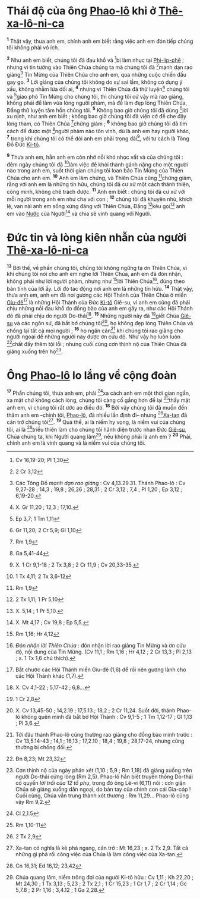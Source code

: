 # Thái độ của ông [Phao-lô]() khi ở [Thê-xa-lô-ni-ca]()
<sup><b>1</b></sup> Thật vậy, thưa anh em, chính anh em biết rằng việc anh em đón tiếp chúng tôi không phải vô ích.

<sup><b>2</b></sup> Như anh em biết, chúng tôi đã đau khổ và [^1*]bị làm nhục tại [Phi-líp-phê]() ; nhưng vì tin tưởng vào Thiên Chúa chúng ta mà chúng tôi đã [^2*]mạnh dạn rao giảng[^1] Tin Mừng của Thiên Chúa cho anh em, qua những cuộc chiến đấu gay go. <sup><b>3</b></sup> Lời giảng của chúng tôi không do sự sai lầm, không có dụng ý xấu, không nhằm lừa dối ai, <sup><b>4</b></sup> nhưng vì Thiên Chúa đã thử luyện[^2] chúng tôi và [^3*]giao phó Tin Mừng cho chúng tôi, thì chúng tôi cứ vậy mà rao giảng, không phải để làm vừa lòng người phàm, mà để làm đẹp lòng Thiên Chúa, Đấng thử luyện tâm hồn chúng tôi. <sup><b>5</b></sup> Không bao giờ chúng tôi đã dùng [^4*]lời xu nịnh, như anh em biết ; không bao giờ chúng tôi đã viện cớ để che đậy lòng tham, có Thiên Chúa [^5*]chứng giám ; <sup><b>6</b></sup> không bao giờ chúng tôi đã tìm cách để được một [^6*]người phàm nào tôn vinh, dù là anh em hay người khác, <sup><b>7</b></sup> trong khi chúng tôi có thể đòi anh em phải trọng đãi[^3], với tư cách là Tông Đồ Đức [Ki-tô]().

<sup><b>9</b></sup> Thưa anh em, hẳn anh em còn nhớ nỗi khó nhọc vất vả của chúng tôi : đêm ngày chúng tôi đã [^8*]làm việc để khỏi thành gánh nặng cho một người nào trong anh em, suốt thời gian chúng tôi loan báo Tin Mừng của Thiên Chúa cho anh em. <sup><b>10</b></sup> Anh em làm chứng, và Thiên Chúa cũng [^9*]chứng giám, rằng với anh em là những tín hữu, chúng tôi đã cư xử một cách thánh thiện, công minh, không chê trách được. <sup><b>11</b></sup> Anh em biết : chúng tôi đã cư xử với mỗi người trong anh em như cha với con ; <sup><b>12</b></sup> chúng tôi đã khuyên nhủ, khích lệ, van nài anh em sống xứng đáng với Thiên Chúa, Đấng [^10*]kêu gọi[^4] anh em vào [Nước]() của Người[^5] và chia sẻ vinh quang với Người.


# Đức tin và lòng kiên nhẫn của người [Thê-xa-lô-ni-ca]()
<sup><b>13</b></sup> Bởi thế, về phần chúng tôi, chúng tôi không ngừng tạ ơn Thiên Chúa, vì khi chúng tôi nói cho anh em nghe lời Thiên Chúa, anh em đã đón nhận, không phải như lời người phàm, nhưng như [^11*]lời Thiên Chúa[^6], đúng theo bản tính của lời ấy. Lời đó tác động nơi anh em là những tín hữu. <sup><b>14</b></sup> Thật vậy, thưa anh em, anh em đã noi gương các Hội Thánh của Thiên Chúa ở miền [Giu-đê]()[^7] là những Hội Thánh của Đức [Ki-tô]() Giê-su, vì anh em cũng đã phải chịu những nỗi đau khổ do đồng bào của anh em gây ra, như các Hội Thánh đó đã phải chịu do người Do-thái[^8]. <sup><b>15</b></sup> Những người này đã [^12*]giết Chúa [Giê-su]() và các ngôn sứ, đã bắt bớ chúng tôi[^9], họ không đẹp lòng Thiên Chúa và chống lại tất cả mọi người ; <sup><b>16</b></sup> họ ngăn cản[^10] khi chúng tôi rao giảng cho người ngoại để những người này được ơn cứu độ. Như vậy họ luôn luôn [^13*]chất đầy thêm tội lỗi ; nhưng cuối cùng cơn thịnh nộ của Thiên Chúa đã giáng xuống trên họ[^11].


# Ông [Phao-lô]() lo lắng về cộng đoàn
<sup><b>17</b></sup> Phần chúng tôi, thưa anh em, phải [^14*]xa cách anh em một thời gian ngắn, xa mặt chứ không cách lòng, chúng tôi càng cố gắng hơn để lại [^15*]thấy mặt anh em, vì chúng tôi rất ước ao điều đó. <sup><b>18</b></sup> Bởi vậy chúng tôi đã muốn đến thăm anh em –chính tôi, [Phao-lô](), đã nhiều lần định đi– nhưng [^16*][Xa-tan]() đã cản trở chúng tôi[^12]. <sup><b>19</b></sup> Quả thế, ai là niềm hy vọng, là niềm vui của chúng tôi, ai là [^17*]triều thiên làm cho chúng tôi hãnh diện trước nhan Đức [Giê-su](), Chúa chúng ta, khi Người quang lâm[^13], nếu không phải là anh em ? <sup><b>20</b></sup> Phải, chính anh em là vinh quang và là niềm vui của chúng tôi.

[^1]: Các Tông Đồ *mạnh dạn rao giảng* : Cv 4,13.29.31. Thánh Phao-lô : Cv 9,27-28 ; 14,3 ; 19,8 ; 26,26 ; 28,31 ; 2 Cr 3,12 ; 7,4 ; Pl 1,20 ; Ep 3,12 ; 6,19-20.
[^2]: X. Gr 11,20 ; 12,3 ; 17,10.
[^3]: X. 1 Cr 9,1-18 ; 2 Tx 3,8 ; 2 Cr 11,9 ; Cv 20,33-35.
[^4]: X. 5,14 ; 1 Pr 5,10.
[^5]: X. Mt 4,17 ; Cv 19,8 ; Ep 5,5.
[^6]: *Đón nhận lời Thiên Chúa* : đón nhận lời rao giảng Tin Mừng và ơn cứu độ, nội dung của Tin Mừng. (Cv 11,1 ; Rm 1,16 ; Hr 4,12 ; 2 Cr 13,3 ; Pl 2,13 ; x. 1 Tx 1,6 chú thích).
[^7]: Bắt chước các Hội Thánh miền Giu-đê (1,6) để rồi nên gương lành cho các Hội Thánh khác (1,7).
[^8]: X. Cv 4,1-22 ; 5,17-42 ; 6,8...
[^9]: X. Cv 13,45-50 ; 14,2.19 ; 17,5.13 ; 18,2 ; 2 Cr 11,24. Suốt đời, thánh Phao-lô không quên mình đã bắt bớ Hội Thánh : Cv 9,1-5 ; 1 Tm 1,12-17 ; Gl 1,13 ; Pl 3,6.
[^10]: Tới đâu thánh Phao-lô cũng thường rao giảng cho đồng bào mình trước : Cv 13,5.14-43 ; 14,1 ; 16,13 ; 17,2.10 ; 18,4 ; 19,8 ; 28,17-24, nhưng cũng thường bị chống đối.
[^11]: Cơn thịnh nộ của ngày phán xét (1,10 ; 5,9 ; Rm 1,18) đã giáng xuống trên người Do-thái cứng lòng (Rm 2,5). Phao-lô hẳn biết truyền thống Do-thái có quyển *lời trối của 12 tổ phụ*, trong đó ông Lê-vi (6,11) nói : cơn giận Chúa sẽ giáng xuống dân ngoại, do bàn tay của chính con cái Gia-cóp ! Cuối cùng, Chúa vẫn trung thành xót thương : Rm 11,29... Phao-lô cũng vậy Rm 9,2.
[^12]: Xa-tan có nghĩa là kẻ phá ngang, cản trở : Mt 16,23 ; x. 2 Tx 2,9. Tất cả những gì phá rối công việc của Chúa là làm công việc của Xa-tan.
[^13]: Chúa quang lâm, niềm trông đợi của người Ki-tô hữu : Cv 1,11 ; Kh 22,20 ; Mt 24,30 ; 1 Tx 3,13 ; 5,23 ; 2 Tx 2,1 ; 1 Cr 15,23 ; 1 Cr 1,7 ; 2 Cr 1,14 ; Gc 5,7.8 ; 2 Pr 1,16 ; 3,4.12 ; 1 Ga 2,28.
[^1*]: Cv 16,19-20; Pl 1,30
[^2*]: 2 Cr 3,12
[^3*]: Ep 3,7; 1 Tm 1,11
[^4*]: Gr 11,20; 2 Cr 5,9; Gl 1,10
[^5*]: Rm 1,9
[^6*]: Ga 5,41-44
[^8*]: 1 Tx 4,11; 2 Tx 3,6-12
[^9*]: Rm 1,9
[^10*]: 2 Tx 1,11; 1 Pr 5,10
[^11*]: Rm 1,16; Hr 4,12
[^12*]: 1 Cr 2,8
[^13*]: Đn 8,23; Mt 23,32
[^14*]: Cl 2,1.5
[^15*]: Rm 1,10-11
[^16*]: 2 Tx 2,9
[^17*]: Cn 16,31; Ed 16,12; 23,42